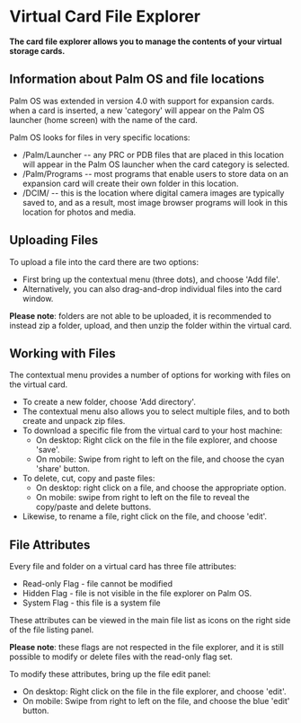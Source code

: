 # Virtual Card File Explorer

**The card file explorer allows you to manage the contents of your virtual storage cards.**

## Information about Palm OS and file locations
Palm OS was extended in version 4.0 with support for expansion cards. when a card is inserted, a new 'category' will appear on the Palm OS launcher (home screen) with the name of the card.

Palm OS looks for files in very specific locations:
* /Palm/Launcher -- any PRC or PDB files that are placed in this location will appear in the Palm OS launcher when the card category is selected.
* /Palm/Programs -- most programs that enable users to store data on an expansion card will create their own folder in this location.
* /DCIM/ -- this is the location where digital camera images are typically saved to, and as a result, most image browser programs will look in this location for photos and media.


## Uploading Files
To upload a file into the card there are two options:
* First bring up the contextual menu (three dots), and choose 'Add file'. 
* Alternatively, you can also drag-and-drop individual files into the card window. 

**Please note**: folders are not able to be uploaded, it is recommended to instead zip a folder, upload, and then unzip the folder within the virtual card.

## Working with Files
The contextual menu provides a number of options for working with files on the virtual card. 

* To create a new folder, choose 'Add directory'.
* The contextual menu also allows you to select multiple files, and to both create and unpack zip files.
* To download a specific file from the virtual card to your host machine:
    * On desktop: Right click on the file in the file explorer, and choose 'save'.
    * On mobile: Swipe from right to left on the file, and choose the cyan 'share' button.
* To delete, cut, copy and paste files:
    * On desktop: right click on a file, and choose the appropriate option.
    * On mobile: swipe from right to left on the file to reveal the copy/paste and delete buttons.
* Likewise, to rename a file, right click on the file, and choose 'edit'.

## File Attributes

Every file and folder on a virtual card has three file attributes:

* Read-only Flag - file cannot be modified
* Hidden Flag - file is not visible in the file explorer on Palm OS.
* System Flag - this file is a system file

These attributes can be viewed in the main file list as icons on the right side of the file listing panel. 

**Please note**: these flags are not respected in the file explorer, and it is still possible to modify or delete files with the read-only flag set.

To modify these attributes, bring up the file edit panel:

 * On desktop: Right click on the file in the file explorer, and choose 'edit'.
 * On mobile: Swipe from right to left on the file, and choose the blue 'edit' button.